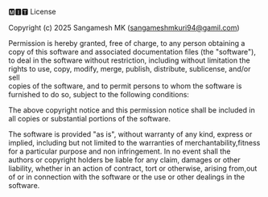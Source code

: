 🅼︎🅸︎🆃︎ License

Copyright (c) 2025 Sangamesh MK (sangameshmkuri94@gamil.com)

Permission is hereby granted, free of charge, to any person obtaining a copy of this software and associated documentation files (the "software"), to deal in the software without restriction, including without limitation the rights to use, copy, modify, merge, publish, distribute, sublicense, and/or sell      
copies of the software, and to permit persons to whom the software is furnished to do so, subject to the following conditions:                       

The above copyright notice and this permission notice shall be included in all copies or substantial portions of the software.                                

The software is provided "as is", without warranty of any kind, express or implied, including but not limited to the warranties of merchantability,fitness for a particular purpose and non infringement. In no event shall the    
authors or copyright holders be liable for any claim, damages or other liability, whether in an action of contract, tort or otherwise, arising from,out of or in connection with the software or the use or other dealings in the software.
